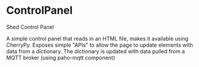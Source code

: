 # ControlPanel
Shed Control Panel

A simple control panel that reads in an HTML file, makes it available using CherryPy.
Exposes simple "APIs" to allow the page to update elements with data from a dictionary.
The dictionary is updated with data pulled from a MQTT broker (using paho-mqtt component)
